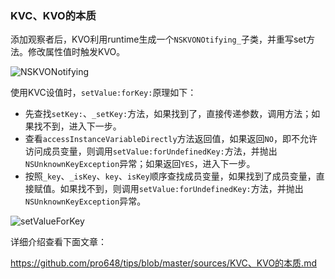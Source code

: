 ###  KVC、KVO的本质

添加观察者后，KVO利用runtime生成一个`NSKVONOtifying_`子类，并重写set方法。修改属性值时触发KVO。

![NSKVONotifying](https://raw.githubusercontent.com/pro648/tips/master/sources/images/21/KVO%26KVCNSKVONotifying_XXX.png)

使用KVC设值时，`setValue:forKey:`原理如下：

- 先查找`setKey:`、`_setKey:`方法，如果找到了，直接传递参数，调用方法；如果找不到，进入下一步。
- 查看`accessInstanceVariableDirectly`方法返回值，如果返回`NO`，即不允许访问成员变量，则调用`setValue:forUndefinedKey:`方法，并抛出`NSUnknownKeyException`异常；如果返回`YES`，进入下一步。
- 按照`_key`、`_isKey`、`key`、`isKey`顺序查找成员变量，如果找到了成员变量，直接赋值。如果找不到，则调用`setValue:forUndefinedKey:`方法，并抛出`NSUnknownKeyException`异常。

![setValueForKey](https://raw.githubusercontent.com/pro648/tips/master/sources/images/21/KVO%26KVCsetValue.png)

详细介绍查看下面文章：

<https://github.com/pro648/tips/blob/master/sources/KVC、KVO的本质.md>


